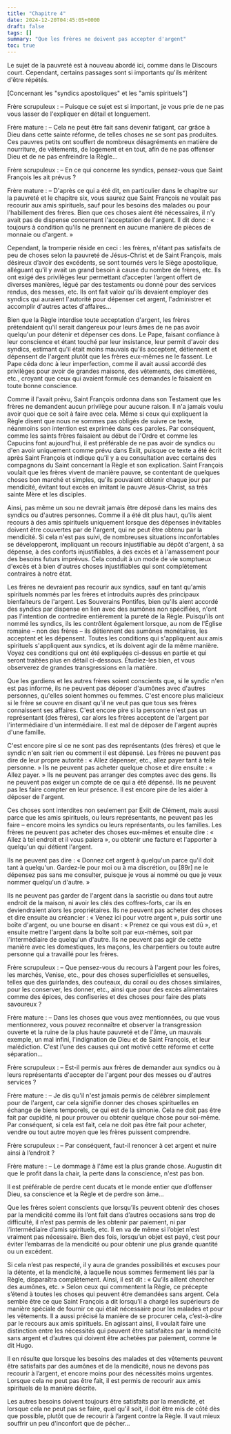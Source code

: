 ```yaml
---
title: "Chapitre 4"
date: 2024-12-20T04:45:05+0000
draft: false
tags: []
summary: "Que les frères ne doivent pas accepter d'argent"
toc: true
---
```


Le sujet de la pauvreté est à nouveau abordé ici, comme dans le Discours court. Cependant, certains passages sont si importants qu'ils méritent d'être répétés.

[Concernant les "syndics apostoliques" et les "amis spirituels"]

Frère scrupuleux : – Puisque ce sujet est si important, je vous prie de ne pas vous lasser de l'expliquer en détail et longuement.

Frère mature : – Cela ne peut être fait sans devenir fatigant, car grâce à Dieu dans cette sainte réforme, de telles choses ne se sont pas produites. Ces pauvres petits ont souffert de nombreux désagréments en matière de nourriture, de vêtements, de logement et en tout, afin de ne pas offenser Dieu et de ne pas enfreindre la Règle...

Frère scrupuleux : – En ce qui concerne les syndics, pensez-vous que Saint François les ait prévus ?

Frère mature : – D'après ce qui a été dit, en particulier dans le chapitre sur la pauvreté et le chapitre six, vous saurez que Saint François ne voulait pas recourir aux amis spirituels, sauf pour les besoins des malades ou pour l'habillement des frères. Bien que ces choses aient été nécessaires, il n'y avait pas de dispense concernant l'acceptation de l'argent. Il dit donc : « toujours à condition qu'ils ne prennent en aucune manière de pièces de monnaie ou d'argent. »

Cependant, la tromperie réside en ceci : les frères, n'étant pas satisfaits de peu de choses selon la pauvreté de Jésus-Christ et de Saint François, mais désireux d’avoir des excédents, se sont tournés vers le Siège apostolique, alléguant qu’il y avait un grand besoin à cause du nombre de frères, etc. Ils ont exigé des privilèges leur permettant d’accepter l’argent offert de diverses manières, légué par des testaments ou donné pour des services rendus, des messes, etc. Ils ont fait valoir qu'ils devaient employer des syndics qui auraient l'autorité pour dépenser cet argent, l'administrer et accomplir d'autres actes d'affaires...

Bien que la Règle interdise toute acceptation d'argent, les frères prétendaient qu'il serait dangereux pour leurs âmes de ne pas avoir quelqu'un pour détenir et dépenser ces dons. Le Pape, faisant confiance à leur conscience et étant touché par leur insistance, leur permit d'avoir des syndics, estimant qu'il était moins mauvais qu'ils acceptent, détiennent et dépensent de l'argent plutôt que les frères eux-mêmes ne le fassent. Le Pape céda donc à leur imperfection, comme il avait aussi accordé des privilèges pour avoir de grandes maisons, des vêtements, des cimetières, etc., croyant que ceux qui avaient formulé ces demandes le faisaient en toute bonne conscience.

Comme il l'avait prévu, Saint François ordonna dans son Testament que les frères ne demandent aucun privilège pour aucune raison. Il n'a jamais voulu avoir quoi que ce soit à faire avec cela. Même si ceux qui expliquent la Règle disent que nous ne sommes pas obligés de suivre ce texte, néanmoins son intention est exprimée dans ces paroles. Par conséquent, comme les saints frères faisaient au début de l'Ordre et comme les Capucins font aujourd'hui, il est préférable de ne pas avoir de syndics ou d'en avoir uniquement comme prévu dans Exiit, puisque ce texte a été écrit après Saint François et indique qu'il y a eu consultation avec certains des compagnons du Saint concernant la Règle et son explication. Saint François voulait que les frères vivent de manière pauvre, se contentant de quelques choses bon marché et simples, qu'ils pouvaient obtenir chaque jour par mendicité, évitant tout excès en imitant le pauvre Jésus-Christ, sa très sainte Mère et les disciples.

Ainsi, pas même un sou ne devrait jamais être déposé dans les mains des syndics ou d'autres personnes. Comme il a été dit plus haut, qu'ils aient recours à des amis spirituels uniquement lorsque des dépenses inévitables doivent être couvertes par de l'argent, qui ne peut être obtenu par la mendicité. Si cela n'est pas suivi, de nombreuses situations inconfortables se développeront, impliquant un recours injustifiable au dépôt d'argent, à sa dépense, à des conforts injustifiables, à des excès et à l'amassement pour des besoins futurs imprévus. Cela conduit à un mode de vie somptueux d'excès et à bien d'autres choses injustifiables qui sont complètement contraires à notre état.

Les frères ne devraient pas recourir aux syndics, sauf en tant qu'amis spirituels nommés par les frères et introduits auprès des principaux bienfaiteurs de l'argent. Les Souverains Pontifes, bien qu'ils aient accordé des syndics par dispense en lien avec des aumônes non spécifiées, n'ont pas l'intention de contredire entièrement la pureté de la Règle. Puisqu'ils ont nommé les syndics, ils les contrôlent également lorsque, au nom de l'Église romaine – non des frères – ils détiennent des aumônes monétaires, les acceptent et les dépensent. Toutes les conditions qui s'appliquent aux amis spirituels s'appliquent aux syndics, et ils doivent agir de la même manière. Voyez ces conditions qui ont été expliquées ci-dessus en partie et qui seront traitées plus en détail ci-dessous. Étudiez-les bien, et vous observerez de grandes transgressions en la matière.

Que les gardiens et les autres frères soient conscients que, si le syndic n'en est pas informé, ils ne peuvent pas déposer d'aumônes avec d'autres personnes, qu'elles soient hommes ou femmes. C'est encore plus malicieux si le frère se couvre en disant qu'il ne veut pas que tous ses frères connaissent ses affaires. C'est encore pire si la personne n'est pas un représentant (des frères), car alors les frères acceptent de l'argent par l'intermédiaire d'un intermédiaire. Il est mal de déposer de l'argent auprès d'une famille.

C'est encore pire si ce ne sont pas des représentants (des frères) et que le syndic n'en sait rien ou comment il est dépensé. Les frères ne peuvent pas dire de leur propre autorité : « Allez dépenser, etc., allez payer tant à telle personne. » Ils ne peuvent pas acheter quelque chose et dire ensuite : « Allez payer. » Ils ne peuvent pas arranger des comptes avec des gens. Ils ne peuvent pas exiger un compte de ce qui a été dépensé. Ils ne peuvent pas les faire compter en leur présence. Il est encore pire de les aider à déposer de l'argent.

Ces choses sont interdites non seulement par Exiit de Clément, mais aussi parce que les amis spirituels, ou leurs représentants, ne peuvent pas les faire – encore moins les syndics ou leurs représentants, ou les familles. Les frères ne peuvent pas acheter des choses eux-mêmes et ensuite dire : « Allez à tel endroit et il vous paiera », ou obtenir une facture et l'apporter à quelqu'un qui détient l'argent.

Ils ne peuvent pas dire : « Donnez cet argent à quelqu'un parce qu'il doit tant à quelqu'un. Gardez-le pour moi ou à ma discrétion, ou [89r] ne le dépensez pas sans me consulter, puisque je vous ai nommé ou que je veux nommer quelqu'un d'autre. »

Ils ne peuvent pas garder de l'argent dans la sacristie ou dans tout autre endroit de la maison, ni avoir les clés des coffres-forts, car ils en deviendraient alors les propriétaires. Ils ne peuvent pas acheter des choses et dire ensuite au créancier : « Venez ici pour votre argent », puis sortir une boîte d'argent, ou une bourse en disant : « Prenez ce qui vous est dû », et ensuite mettre l'argent dans la boîte soit par eux-mêmes, soit par l'intermédiaire de quelqu'un d'autre. Ils ne peuvent pas agir de cette manière avec les domestiques, les maçons, les charpentiers ou toute autre personne qui a travaillé pour les frères.

Frère scrupuleux : – Que pensez-vous du recours à l'argent pour les foires, les marchés, Venise, etc., pour des choses superficielles et sensuelles, telles que des guirlandes, des couteaux, du corail ou des choses similaires, pour les conserver, les donner, etc., ainsi que pour des excès alimentaires comme des épices, des confiseries et des choses pour faire des plats savoureux ?

Frère mature : – Dans les choses que vous avez mentionnées, ou que vous mentionnerez, vous pouvez reconnaître et observer la transgression ouverte et la ruine de la plus haute pauvreté et de l'âme, un mauvais exemple, un mal infini, l'indignation de Dieu et de Saint François, et leur malédiction. C'est l'une des causes qui ont motivé cette réforme et cette séparation...

Frère scrupuleux : – Est-il permis aux frères de demander aux syndics ou à leurs représentants d'accepter de l'argent pour des messes ou d'autres services ?

Frère mature : – Je dis qu'il n'est jamais permis de célébrer simplement pour de l'argent, car cela signifie donner des choses spirituelles en échange de biens temporels, ce qui est de la simonie. Cela ne doit pas être fait par cupidité, ni pour prouver ou obtenir quelque chose pour soi-même. Par conséquent, si cela est fait, cela ne doit pas être fait pour acheter, vendre ou tout autre moyen que les frères puissent comprendre.

Frère scrupuleux : – Par conséquent, faut-il renoncer à cet argent et nuire ainsi à l’endroit ?

Frère mature : – Le dommage à l'âme est la plus grande chose. Augustin dit que le profit dans la chair, la perte dans la conscience, n'est pas bon.

Il est préférable de perdre cent ducats et le monde entier que d’offenser Dieu, sa conscience et la Règle et de perdre son âme...

Que les frères soient conscients que lorsqu’ils peuvent obtenir des choses par la mendicité comme ils l’ont fait dans d’autres occasions sans trop de difficulté, il n’est pas permis de les obtenir par paiement, ni par l’intermédiaire d’amis spirituels, etc. Il en va de même si l’objet n’est vraiment pas nécessaire. Bien des fois, lorsqu’un objet est payé, c’est pour éviter l’embarras de la mendicité ou pour obtenir une plus grande quantité ou un excédent.

Si cela n’est pas respecté, il y aura de grandes possibilités et excuses pour la détente, et la mendicité, à laquelle nous sommes fermement liés par la Règle, disparaîtra complètement. Ainsi, il est dit : « Qu’ils aillent chercher des aumônes, etc. » Selon ceux qui commentent la Règle, ce précepte s’étend à toutes les choses qui peuvent être demandées sans argent. Cela semble être ce que Saint François a dit lorsqu’il a chargé les supérieurs de manière spéciale de fournir ce qui était nécessaire pour les malades et pour les vêtements. Il a aussi précisé la manière de se procurer cela, c’est-à-dire par le recours aux amis spirituels. En agissant ainsi, il voulait faire une distinction entre les nécessités qui peuvent être satisfaites par la mendicité sans argent et d’autres qui doivent être achetées par paiement, comme le dit Hugo.

Il en résulte que lorsque les besoins des malades et des vêtements peuvent être satisfaits par des aumônes et de la mendicité, nous ne devons pas recourir à l’argent, et encore moins pour des nécessités moins urgentes. Lorsque cela ne peut pas être fait, il est permis de recourir aux amis spirituels de la manière décrite.

Les autres besoins doivent toujours être satisfaits par la mendicité, et lorsque cela ne peut pas se faire, quel qu'il soit, il doit être mis de côté dès que possible, plutôt que de recourir à l’argent contre la Règle. Il vaut mieux souffrir un peu d'inconfort que de pécher...
